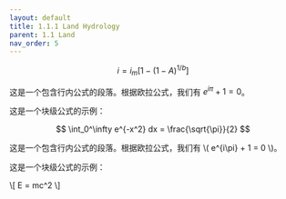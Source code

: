 ```yaml
---
layout: default
title: 1.1.1 Land Hydrology
parent: 1.1 Land  
nav_order: 5 
---
```

<!-- <div class="justify-text" markdown="1">

## 1.1.1 Land Hydrology
In each grid cell, the hydrology module calculates throughfall, canopy interception, evapotranspiration, infiltration, percolation, and recharge vertically, while in the horizontal direction, it simulates surface runoff, interflow, and groundwater discharge as three hydrological pathways toward receiving waters (Figure 2a). Precipitation and air temperature are the essential external driving functions for the model. Precipitation falls to an interception storage or the soil surface, depending on the maximum storage capacity of each canopy and current status of the canopy water content (Samaniego et al., 2010). Evapotranspiration occurs in the canopy and the top two soil layers. The model calculates it based on potential evapotranspiration which depends on air temperature, seasonal adjustment, and land use type (Lindström et al., 2010). The conceptualization of infiltration process references the variable infiltration capacity method (Wood et al., 1992). It assumes a sub-grid variability of soil property and vegetation cover, resulting in different infiltration capacities across a grid cell (Figure 2 b). The basic equation of infiltration within a grid cell at a given time is: 

</div> -->



$$
i = i_m \left[1 - (1 - A)^{1 / b}\right]
$$

这是一个包含行内公式的段落。根据欧拉公式，我们有 $e^{i\pi} + 1 = 0$。

这是一个块级公式的示例：

$$
\int_0^\infty e^{-x^2} dx = \frac{\sqrt{\pi}}{2}
$$

这是一个包含行内公式的段落。根据欧拉公式，我们有 \\( e^{i\pi} + 1 = 0 \\)。

这是一个块级公式的示例：

\\[
E = mc^2
\\]





